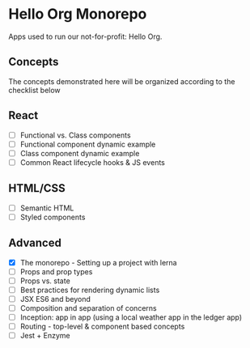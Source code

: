 # Hello Org Monorepo

Apps used to run our not-for-profit: Hello Org.

## Concepts

The concepts demonstrated here will be organized according to the checklist below

## React

- [ ] Functional vs. Class components
- [ ] Functional component dynamic example
- [ ] Class component dynamic example 
- [ ] Common React lifecycle hooks & JS events

## HTML/CSS

- [ ] Semantic HTML
- [ ] Styled components

## Advanced

- [x] The monorepo - Setting up a project with lerna
- [ ] Props and prop types
- [ ] Props vs. state
- [ ] Best practices for rendering dynamic lists
- [ ] JSX ES6 and beyond
- [ ] Composition and separation of concerns
- [ ] Inception: app in app (using a local weather app in the ledger app)
- [ ] Routing - top-level & component based concepts
- [ ] Jest + Enzyme
